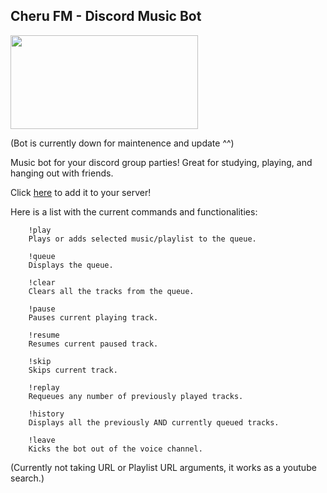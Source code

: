 ## Cheru FM -  Discord Music Bot

<img src="https://cdn.custom-cursor.com/packs/3718/cute-cherry-pack.png" width="300" height="150">

(Bot is currently down for maintenence and update ^^)

Music bot for your discord group parties!
Great for studying, playing, and hanging out with friends. 

Click <a href="https://discord.com/api/oauth2/authorize?client_id=999356775193120798&permissions=274881072128&scope=bot">here</a> to add it to your server!


Here is a list with the current commands and functionalities:

        !play
        Plays or adds selected music/playlist to the queue. 
    
        !queue 
        Displays the queue.  

        !clear 
        Clears all the tracks from the queue.
    
        !pause 
        Pauses current playing track. 
    
        !resume 
        Resumes current paused track. 

        !skip 
        Skips current track.    

        !replay 
        Requeues any number of previously played tracks. 
    
        !history 
        Displays all the previously AND currently queued tracks.

        !leave 
        Kicks the bot out of the voice channel. 

(Currently not taking URL or Playlist URL arguments, it works as a youtube search.)
